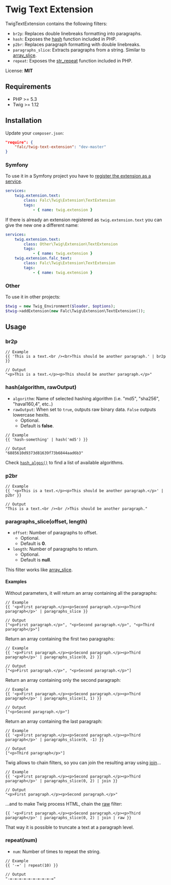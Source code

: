 # Twig Text Extension

TwigTextExtension contains the following filters:

* `br2p`: Replaces double linebreaks formatting into paragraphs.
* `hash`: Exposes the [hash](http://www.php.net/manual/en/function.hash.php) function included in PHP.
* `p2br`: Replaces paragraph formatting with double linebreaks.
* `paragraphs_slice`: Extracts paragraphs from a string. Similar to [array_slice](http://www.php.net/manual/en/function.array-slice.php).
* `repeat`: Exposes the [str_repeat](http://php.net/manual/en/function.str-repeat.php) function included in PHP.

License: **MIT**

## Requirements

* PHP >= 5.3
* Twig >= 1.12

## Installation

Update your `composer.json`:

```json
"require": {
    "falc/twig-text-extension": "dev-master"
}
```

### Symfony

To use it in a Symfony project you have to [register the extension as a service](http://symfony.com/doc/current/cookbook/templating/twig_extension.html#register-an-extension-as-a-service).

```yaml
services:
    twig.extension.text:
        class: Falc\Twig\Extension\TextExtension
        tags:
            - { name: twig.extension }
```

If there is already an extension registered as `twig.extension.text` you can give the new one a different name:

```yaml
services:
    twig.extension.text:
        class: Other\Twig\Extension\TextExtension
        tags:
            - { name: twig.extension }
    twig.extension.falc_text:
        class: Falc\Twig\Extension\TextExtension
        tags:
            - { name: twig.extension }
```

### Other

To use it in other projects:

```php
$twig = new Twig_Environment($loader, $options);
$twig->addExtension(new Falc\Twig\Extension\TextExtension());
```

## Usage

### br2p

```
// Example
{{ 'This is a text.<br /><br>This should be another paragraph.' | br2p }}

// Output
"<p>This is a text.</p><p>This should be another paragraph.</p>"
```

### hash(algorithm, rawOutput)

* `algorithm`: Name of selected hashing algorithm (i.e. "md5", "sha256", "haval160,4", etc..)
* `rawOutput`: When set to `true`, outputs raw binary data. `False` outputs lowercase hexits.
  * Optional.
  * Default is **false**.

```
// Example
{{ 'hash-something' | hash('md5') }}

// Output
"6885610d9373d81639f73b6844aad6b3"
```

Check [`hash_algos()`](http://www.php.net/manual/en/function.hash-algos.php) to find a list of available algorithms.

### p2br

```
// Example
{{ '<p>This is a text.</p><p>This should be another paragraph.</p>' | p2br }}

// Output
"This is a text.<br /><br />This should be another paragraph."
```

### paragraphs_slice(offset, length)

* `offset`: Number of paragraphs to offset.
  * Optional.
  * Default is **0**.
* `length`: Number of paragraphs to return.
  * Optional.
  * Default is **null**.

This filter works like [array_slice](http://www.php.net/manual/en/function.array-slice.php).

#### Examples

Without parameters, it will return an array containing all the paragraphs:

```
// Example
{{ '<p>First paragraph.</p><p>Second paragraph.</p><p>Third paragraph</p>' | paragraphs_slice }}

// Output
["<p>First paragraph.</p>", "<p>Second paragraph.</p>", "<p>Third paragraph</p>"]
```

Return an array containing the first two paragraphs:

```
// Example
{{ '<p>First paragraph.</p><p>Second paragraph.</p><p>Third paragraph</p>' | paragraphs_slice(0, 2) }}

// Output
["<p>First paragraph.</p>", "<p>Second paragraph.</p>"]
```

Return an array containing only the second paragraph:

```
// Example
{{ '<p>First paragraph.</p><p>Second paragraph.</p><p>Third paragraph</p>' | paragraphs_slice(1, 1) }}

// Output
["<p>Second paragraph.</p>"]
```

Return an array containing the last paragraph:

```
// Example
{{ '<p>First paragraph.</p><p>Second paragraph.</p><p>Third paragraph</p>' | paragraphs_slice(0, -1) }}

// Output
["<p>Third paragraph</p>"]
```

Twig allows to chain filters, so you can join the resulting array using [join](http://twig.sensiolabs.org/doc/filters/join.html)...

```
// Example
{{ '<p>First paragraph.</p><p>Second paragraph.</p><p>Third paragraph</p>' | paragraphs_slice(0, 2) | join }}

// Output
"<p>First paragraph.</p><p>Second paragraph.</p>"
```

...and to make Twig process HTML, chain the [raw](http://twig.sensiolabs.org/doc/filters/raw.html) filter:

```
{{ '<p>First paragraph.</p><p>Second paragraph.</p><p>Third paragraph</p>' | paragraphs_slice(0, 2) | join | raw }}
```

That way it is possible to truncate a text at a paragraph level.

### repeat(num)

* `num`: Number of times to repeat the string.

```
// Example
{{ '-=' | repeat(10) }}

// Output
"-=-=-=-=-=-=-=-=-=-="
```
